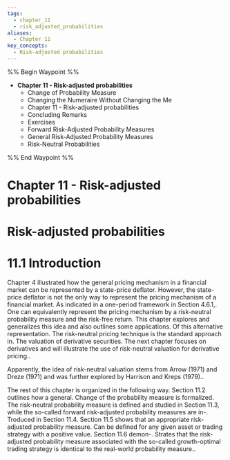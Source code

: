 ```yaml
---
tags:
  - chapter_11
  - risk_adjusted_probabilities
aliases:
  - Chapter 11
key_concepts:
  - Risk-adjusted probabilities
---
```

%% Begin Waypoint %%
- **Chapter 11 - Risk-adjusted probabilities**
	- Change of Probability Measure
	- Changing the Numeraire Without Changing the Me
	- Chapter 11 - Risk-adjusted probabilities
	- Concluding Remarks
	- Exercises
	- Forward Risk-Adjusted Probability Measures
	- General Risk-Adjusted Probability Measures
	- Risk-Neutral Probabilities

%% End Waypoint %%

[^11]: 1 Introduction . 279
[^11]: 2 Change of probability measure 279
[^11]: 3 Risk-neutral probabilities 282
[^11]: 3.1 Definition 282
[^11]: 3.2 Relation to state-price deflators 284
[^11]: 3.3 Valuation with risk-neutral probabilities 287
[^11]: 4 Forward risk-adjusted probability measures 290
[^11]: 4.1 Definition . 290
[^11]: 4.2 Relation to state-price deflators and risk-neutral measures 291
[^11]: 4.3 Valuation with forward measures 292
[^11]: 5 General risk-adjusted probability measures 293
[^11]: 6 Changing the numeraire without changing the measure 295
[^11]: 7 Concluding remarks 297
[^11]: 8 Exercises 298
# Chapter 11 - Risk-adjusted probabilities

# Risk-adjusted probabilities  
# 11.1 Introduction  

Chapter 4 illustrated how the general pricing mechanism in a financial market can be represented by a state-price deflator. However, the state-price deflator is not the only way to represent the pricing mechanism of a financial market. As indicated in a one-period framework in Section 4.6.1,. One can equivalently represent the pricing mechanism by a risk-neutral probability measure and the risk-free return. This chapter explores and generalizes this idea and also outlines some applications. Of this alternative representation. The risk-neutral pricing technique is the standard approach in. The valuation of derivative securities. The next chapter focuses on derivatives and will illustrate the use of risk-neutral valuation for derivative pricing..  

Apparently, the idea of risk-neutral valuation stems from Arrow (1971) and Dreze (1971) and was further explored by Harrison and Kreps (1979)..  

The rest of this chapter is organized in the following way. Section 11.2 outlines how a general. Change of the probability measure is formalized. The risk-neutral probability measure is defined and studied in Section 11.3, while the so-called forward risk-adjusted probability measures are in-. Troduced in Section 11.4. Section 11.5 shows that an appropriate risk-adjusted probability measure. Can be defined for any given asset or trading strategy with a positive value. Section 11.6 demon-. Strates that the risk-adjusted probability measure associated with the so-called growth-optimal trading strategy is identical to the real-world probability measure..
